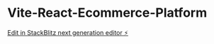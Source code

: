 # Vite-React-Ecommerce-Platform

[Edit in StackBlitz next generation editor ⚡️](https://stackblitz.com/~/github.com/NexeosAI/Vite-React-Ecommerce-Platform)
